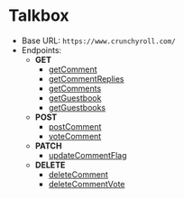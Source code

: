 Talkbox
===========
* Base URL: `https://www.crunchyroll.com/`
* Endpoints: 
    * **GET**
        * [getComment](./GET/getComment.md)
        * [getCommentReplies](./GET/getCommentReplies.md)
        * [getComments](./GET/getComments.md)
        * [getGuestbook](./GET/getGuestbook.md)
        * [getGuestbooks](./GET/getGuestbooks.md)
    * **POST**
        * [postComment](./POST/postComment.md)
        * [voteComment](./POST/voteComment.md)
    * **PATCH**
        * [updateCommentFlag](./PATCH/updateCommentFlag.md)
    * **DELETE**
        * [deleteComment](./DELETE/deleteComment.md)
        * [deleteCommentVote](./DELETE/deleteCommentVote.md)